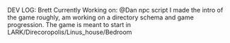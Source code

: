 DEV LOG: Brett
Currently Working on: @Dan npc script
I made the intro of the game roughly, am working on a directory schema and game progression. The game is meant to start in LARK/Direcoropolis/Linus_house/Bedroom
